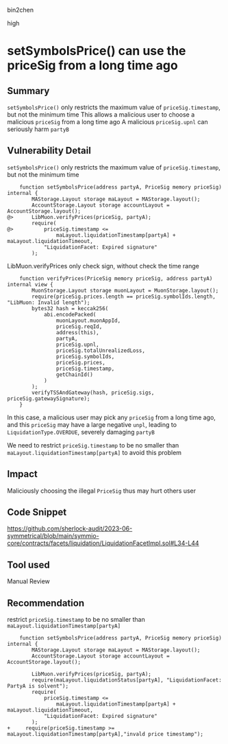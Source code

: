 bin2chen

high

# setSymbolsPrice() can use the priceSig from a long time ago

## Summary
`setSymbolsPrice()` only restricts the maximum value of `priceSig.timestamp`, but not the minimum time
This allows a malicious user to choose a malicious `priceSig` from a long time ago
A malicious `priceSig.upnl` can seriously harm `partyB`

## Vulnerability Detail
`setSymbolsPrice()` only restricts the maximum value of `priceSig.timestamp`, but not the minimum time

```solidity
    function setSymbolsPrice(address partyA, PriceSig memory priceSig) internal {
        MAStorage.Layout storage maLayout = MAStorage.layout();
        AccountStorage.Layout storage accountLayout = AccountStorage.layout();
@>      LibMuon.verifyPrices(priceSig, partyA);
        require(
@>          priceSig.timestamp <=
                maLayout.liquidationTimestamp[partyA] + maLayout.liquidationTimeout,
            "LiquidationFacet: Expired signature"
        );
```
LibMuon.verifyPrices only check sign,  without check the time range
```solidity
    function verifyPrices(PriceSig memory priceSig, address partyA) internal view {
        MuonStorage.Layout storage muonLayout = MuonStorage.layout();
        require(priceSig.prices.length == priceSig.symbolIds.length, "LibMuon: Invalid length");
        bytes32 hash = keccak256(
            abi.encodePacked(
                muonLayout.muonAppId,
                priceSig.reqId,
                address(this),
                partyA,
                priceSig.upnl,
                priceSig.totalUnrealizedLoss,
                priceSig.symbolIds,
                priceSig.prices,
                priceSig.timestamp,
                getChainId()
            )
        );
        verifyTSSAndGateway(hash, priceSig.sigs, priceSig.gatewaySignature);
    }
```

In this case, a malicious user may pick any `priceSig` from a long time ago, and this `priceSig` may have a large negative `unpl`, leading to `LiquidationType.OVERDUE`, severely damaging `partyB`

We need to restrict `priceSig.timestamp` to be no smaller than `maLayout.liquidationTimestamp[partyA]` to avoid this problem

## Impact

Maliciously choosing the illegal `PriceSig` thus may hurt others user

## Code Snippet

https://github.com/sherlock-audit/2023-06-symmetrical/blob/main/symmio-core/contracts/facets/liquidation/LiquidationFacetImpl.sol#L34-L44

## Tool used

Manual Review

## Recommendation
 restrict `priceSig.timestamp` to be no smaller than `maLayout.liquidationTimestamp[partyA]`

```solidity
    function setSymbolsPrice(address partyA, PriceSig memory priceSig) internal {
        MAStorage.Layout storage maLayout = MAStorage.layout();
        AccountStorage.Layout storage accountLayout = AccountStorage.layout();

        LibMuon.verifyPrices(priceSig, partyA);
        require(maLayout.liquidationStatus[partyA], "LiquidationFacet: PartyA is solvent");
        require(
            priceSig.timestamp <=
                maLayout.liquidationTimestamp[partyA] + maLayout.liquidationTimeout,
            "LiquidationFacet: Expired signature"
        );
+     require(priceSig.timestamp >= maLayout.liquidationTimestamp[partyA],"invald price timestamp");
```
